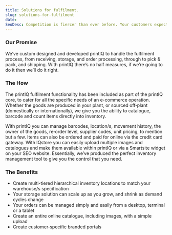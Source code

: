 ```yaml
---
title: Solutions for fulfilment.
slug: solutions-for-fulfilment
date:
SeoDesc: Competition is fiercer than ever before. Your customers expect their product at a great price, with fast delivery and low cost. They need visibility of their order (in real time) from start to finish of the process, whilst demanding accurate information on stock levels and holdings
---
```


### Our Promise

We’ve custom designed and developed printIQ to handle the fulfilment process, from receiving, storage, and order processing, through to pick & pack, and shipping. With printIQ there’s no half measures, if we’re going to do it then we’ll do it right.

### The How

The printIQ fulfilment functionality has been included as part of the printIQ core, to cater for all the specific needs of an e-commerce operation. Whether the goods are produced in your plant, or sourced off‑plant (domestically or internationally), we give you the ability to catalogue, barcode and count items directly into inventory.

With printIQ you can manage barcodes, location/s, movement history, the owner of the goods, re‑order level, supplier codes, unit pricing, to mention but a few. Items can also be ordered and paid for online via the credit card gateway. With IQstore you can easily upload multiple images and catalogues and make them available within printIQ or via a Smartsite widget on your SEO website. Essentially, we’ve produced the perfect inventory management tool to give you the control that you need.

### The Benefits

- Create multi-tiered hierarchical inventory locations to match your warehouse/s specification
- Your storage solution can scale up as you grow, and shrink as demand cycles change
- Your orders can be managed simply and easily from a desktop, terminal or a tablet
- Create an entire online catalogue, including images, with a simple upload
- Create customer‑specific branded portals
